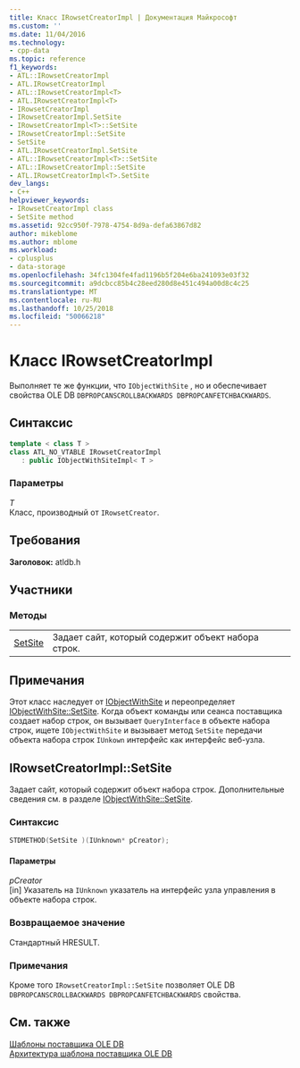 ```yaml
---
title: Класс IRowsetCreatorImpl | Документация Майкрософт
ms.custom: ''
ms.date: 11/04/2016
ms.technology:
- cpp-data
ms.topic: reference
f1_keywords:
- ATL::IRowsetCreatorImpl
- ATL.IRowsetCreatorImpl
- ATL::IRowsetCreatorImpl<T>
- ATL.IRowsetCreatorImpl<T>
- IRowsetCreatorImpl
- IRowsetCreatorImpl.SetSite
- IRowsetCreatorImpl<T>::SetSite
- IRowsetCreatorImpl::SetSite
- SetSite
- ATL.IRowsetCreatorImpl.SetSite
- ATL::IRowsetCreatorImpl<T>::SetSite
- ATL::IRowsetCreatorImpl::SetSite
- ATL.IRowsetCreatorImpl<T>.SetSite
dev_langs:
- C++
helpviewer_keywords:
- IRowsetCreatorImpl class
- SetSite method
ms.assetid: 92cc950f-7978-4754-8d9a-defa63867d82
author: mikeblome
ms.author: mblome
ms.workload:
- cplusplus
- data-storage
ms.openlocfilehash: 34fc1304fe4fad1196b5f204e6ba241093e03f32
ms.sourcegitcommit: a9dcbcc85b4c28eed280d8e451c494a00d8c4c25
ms.translationtype: MT
ms.contentlocale: ru-RU
ms.lasthandoff: 10/25/2018
ms.locfileid: "50066218"
---
```

# <a name="irowsetcreatorimpl-class"></a>Класс IRowsetCreatorImpl

Выполняет те же функции, что `IObjectWithSite` , но и обеспечивает свойства OLE DB `DBPROPCANSCROLLBACKWARDS DBPROPCANFETCHBACKWARDS`.

## <a name="syntax"></a>Синтаксис

```cpp
template < class T >
class ATL_NO_VTABLE IRowsetCreatorImpl
   : public IObjectWithSiteImpl< T >
```

### <a name="parameters"></a>Параметры

*T*<br/>
Класс, производный от `IRowsetCreator`.

## <a name="requirements"></a>Требования

**Заголовок:** atldb.h

## <a name="members"></a>Участники

### <a name="methods"></a>Методы

|||
|-|-|
|[SetSite](#setsite)|Задает сайт, который содержит объект набора строк.|

## <a name="remarks"></a>Примечания

Этот класс наследует от [IObjectWithSite](/windows/desktop/api/ocidl/nn-ocidl-iobjectwithsite) и переопределяет [IObjectWithSite::SetSite](/windows/desktop/api/ocidl/nf-ocidl-iobjectwithsite-setsite). Когда объект команды или сеанса поставщика создает набор строк, он вызывает `QueryInterface` в объекте набора строк, ищете `IObjectWithSite` и вызывает метод `SetSite` передачи объекта набора строк `IUnkown` интерфейс как интерфейс веб-узла.

## <a name="setsite"></a> IRowsetCreatorImpl::SetSite

Задает сайт, который содержит объект набора строк. Дополнительные сведения см. в разделе [IObjectWithSite::SetSite](/windows/desktop/api/ocidl/nf-ocidl-iobjectwithsite-setsite).

### <a name="syntax"></a>Синтаксис

```cpp
STDMETHOD(SetSite )(IUnknown* pCreator);
```

#### <a name="parameters"></a>Параметры

*pCreator*<br/>
[in] Указатель на `IUnknown` указатель на интерфейс узла управления в объекте набора строк.

### <a name="return-value"></a>Возвращаемое значение

Стандартный HRESULT.

### <a name="remarks"></a>Примечания

Кроме того `IRowsetCreatorImpl::SetSite` позволяет OLE DB `DBPROPCANSCROLLBACKWARDS DBPROPCANFETCHBACKWARDS` свойства.

## <a name="see-also"></a>См. также

[Шаблоны поставщика OLE DB](../../data/oledb/ole-db-provider-templates-cpp.md)<br/>
[Архитектура шаблона поставщика OLE DB](../../data/oledb/ole-db-provider-template-architecture.md)